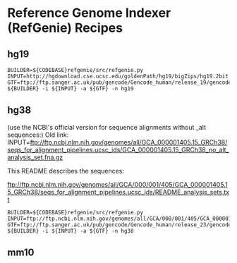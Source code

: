 # Reference Genome Indexer (RefGenie) Recipes

## hg19

```
BUILDER=${CODEBASE}refgenie/src/refgenie.py
INPUT=http://hgdownload.cse.ucsc.edu/goldenPath/hg19/bigZips/hg19.2bit
GTF=ftp://ftp.sanger.ac.uk/pub/gencode/Gencode_human/release_19/gencode.v19.annotation.gtf.gz
${BUILDER} -i ${INPUT} -a ${GTF} -n hg19
```

## hg38
(use the NCBI's official version for sequence alignments without _alt sequences:)
Old link: INPUT=ftp://ftp.ncbi.nlm.nih.gov/genomes/all/GCA_000001405.15_GRCh38/seqs_for_alignment_pipelines.ucsc_ids/GCA_000001405.15_GRCh38_no_alt_analysis_set.fna.gz

This README describes the sequences: 

ftp://ftp.ncbi.nlm.nih.gov/genomes/all/GCA/000/001/405/GCA_000001405.15_GRCh38/seqs_for_alignment_pipelines.ucsc_ids/README_analysis_sets.txt

```
BUILDER=${CODEBASE}refgenie/src/refgenie.py
INPUT=ftp://ftp.ncbi.nlm.nih.gov/genomes/all/GCA/000/001/405/GCA_000001405.15_GRCh38/seqs_for_alignment_pipelines.ucsc_ids/GCA_000001405.15_GRCh38_no_alt_analysis_set.fna.gz
GTF=ftp://ftp.sanger.ac.uk/pub/gencode/Gencode_human/release_23/gencode.v23.primary_assembly.annotation.gtf.gz
${BUILDER} -i ${INPUT} -a ${GTF} -n hg38
```

## mm10
